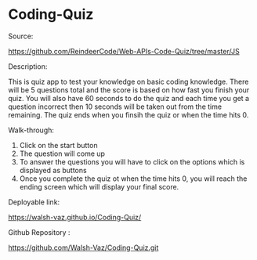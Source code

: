 # Coding-Quiz

Source: 

https://github.com/ReindeerCode/Web-APIs-Code-Quiz/tree/master/JS

Description:

This is quiz app to test your knowledge on basic coding knowledge. There will be 5 questions total and the score is 
based on how fast you finish your quiz. You will also have 60 seconds to do the quiz and each time you get a question incorrect then 10 seconds will be taken out from the time remaining. The quiz ends when you finsih the quiz or when the time hits 0.

Walk-through:

1) Click on the start button
2) The question will come up 
3) To answer the questions you will have to click on the options which is displayed as buttons
4) Once you complete the quiz ot when the time hits 0, you will reach the ending screen which will display your final score.

Deployable link:

https://walsh-vaz.github.io/Coding-Quiz/


Github Repository :

https://github.com/Walsh-Vaz/Coding-Quiz.git



